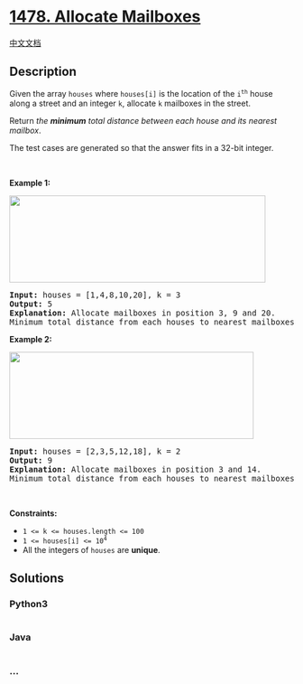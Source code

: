 # [1478. Allocate Mailboxes](https://leetcode.com/problems/allocate-mailboxes)

[中文文档](/solution/1400-1499/1478.Allocate%20Mailboxes/README.md)

## Description

<p>Given the array <code>houses</code> where <code>houses[i]</code> is the location of the <code>i<sup>th</sup></code> house along a street and an integer <code>k</code>, allocate <code>k</code> mailboxes in the street.</p>

<p>Return <em>the <strong>minimum</strong> total distance between each house and its nearest mailbox</em>.</p>

<p>The test cases are generated so that the answer fits in a 32-bit integer.</p>

<p>&nbsp;</p>
<p><strong class="example">Example 1:</strong></p>
<img alt="" src="https://fastly.jsdelivr.net/gh/doocs/leetcode@main/solution/1400-1499/1478.Allocate%20Mailboxes/images/sample_11_1816.png" style="width: 454px; height: 154px;" />
<pre>
<strong>Input:</strong> houses = [1,4,8,10,20], k = 3
<strong>Output:</strong> 5
<strong>Explanation:</strong> Allocate mailboxes in position 3, 9 and 20.
Minimum total distance from each houses to nearest mailboxes is |3-1| + |4-3| + |9-8| + |10-9| + |20-20| = 5 
</pre>

<p><strong class="example">Example 2:</strong></p>
<img alt="" src="https://fastly.jsdelivr.net/gh/doocs/leetcode@main/solution/1400-1499/1478.Allocate%20Mailboxes/images/sample_2_1816.png" style="width: 433px; height: 154px;" />
<pre>
<strong>Input:</strong> houses = [2,3,5,12,18], k = 2
<strong>Output:</strong> 9
<strong>Explanation:</strong> Allocate mailboxes in position 3 and 14.
Minimum total distance from each houses to nearest mailboxes is |2-3| + |3-3| + |5-3| + |12-14| + |18-14| = 9.
</pre>

<p>&nbsp;</p>
<p><strong>Constraints:</strong></p>

<ul>
	<li><code>1 &lt;= k &lt;= houses.length &lt;= 100</code></li>
	<li><code>1 &lt;= houses[i] &lt;= 10<sup>4</sup></code></li>
	<li>All the integers of <code>houses</code> are <strong>unique</strong>.</li>
</ul>

## Solutions

<!-- tabs:start -->

### **Python3**

```python

```

### **Java**

```java

```

### **...**

```

```

<!-- tabs:end -->
